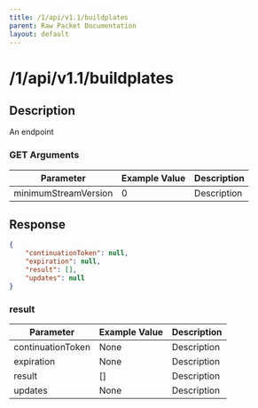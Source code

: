```yaml
---
title: /1/api/v1.1/buildplates
parent: Raw Packet Documentation
layout: default
---
```


# /1/api/v1.1/buildplates

## Description
An endpoint

### GET Arguments

| Parameter            | Example Value | Description |
|----------------------|---------------|-------------|
| minimumStreamVersion | 0             | Description |


## Response
~~~json
{
    "continuationToken": null,
    "expiration": null,
    "result": [],
    "updates": null
}
~~~

### result

| Parameter         | Example Value | Description |
|-------------------|---------------|-------------|
| continuationToken | None          | Description |
| expiration        | None          | Description |
| result            | []            | Description |
| updates           | None          | Description |
